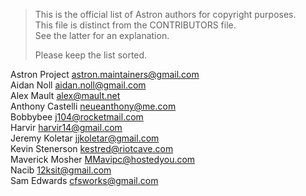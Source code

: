 > This is the official list of Astron authors for copyright purposes.  
> This file is distinct from the CONTRIBUTORS file.  
> See the latter for an explanation.  
>
> Please keep the list sorted.

Astron Project <astron.maintainers@gmail.com>  
Aidan Noll <aidan.noll@gmail.com>  
Alex Mault <alex@mault.net>  
Anthony Castelli <neueanthony@me.com>  
Bobbybee <j104@rocketmail.com>  
Harvir <harvir14@gmail.com>  
Jeremy Koletar <jjkoletar@gmail.com>  
Kevin Stenerson <kestred@riotcave.com>  
Maverick Mosher <MMavipc@hostedyou.com>  
Nacib <12ksit@gmail.com>  
Sam Edwards <cfsworks@gmail.com>  
